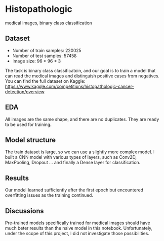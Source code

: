 # Histopathologic
medical images, binary class classification 

## Dataset
* Number of train samples: 220025
* Number of test samples: 57458
* Image size: 96 * 96 * 3

The task is binary class classificatoin, and our goal is to train a model that can read the medical images and distinguish positive cases from negatives. You can find the full dataset on Kaggle: https://www.kaggle.com/competitions/histopathologic-cancer-detection/overview

## EDA
All images are the same shape, and there are no duplicates. They are ready to be used for training. 

## Model structure
The train dataset is large, so we can use a slightly more complex model.  I built a CNN model with various types of layers, such as Conv2D, MaxPooling, Dropout ... and finally a Dense layer for classification. 

## Results
Our model learned sufficiently after the first epoch but encountered overfitting issues as the training continued. 

## Discussions
Pre-trained models specifically trained for medical images should have much beter results than the naive model in this notebook. Unfortunately, under the scope of this project, I did not investigate those possibilities. 

